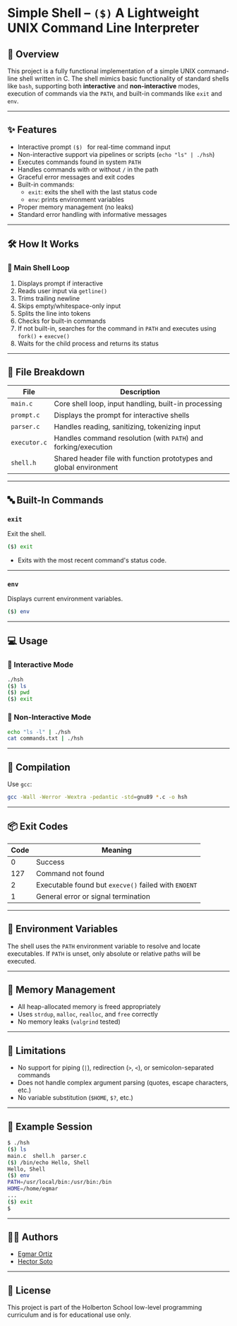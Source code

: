 # Simple Shell – `($)` A Lightweight UNIX Command Line Interpreter

## 🧠 Overview

This project is a fully functional implementation of a simple UNIX command-line shell written in C. The shell mimics basic functionality of standard shells like `bash`, supporting both **interactive** and **non-interactive** modes, execution of commands via the `PATH`, and built-in commands like `exit` and `env`.

---

## ✨ Features

- Interactive prompt `($) ` for real-time command input
- Non-interactive support via pipelines or scripts (`echo "ls" | ./hsh`)
- Executes commands found in system `PATH`
- Handles commands with or without `/` in the path
- Graceful error messages and exit codes
- Built-in commands:
  - `exit`: exits the shell with the last status code
  - `env`: prints environment variables
- Proper memory management (no leaks)
- Standard error handling with informative messages

---

## 🛠️ How It Works

### 🔄 Main Shell Loop
1. Displays prompt if interactive
2. Reads user input via `getline()`
3. Trims trailing newline
4. Skips empty/whitespace-only input
5. Splits the line into tokens
6. Checks for built-in commands
7. If not built-in, searches for the command in `PATH` and executes using `fork()` + `execve()`
8. Waits for the child process and returns its status

---

## 🧩 File Breakdown

| File             | Description |
|------------------|-------------|
| `main.c`         | Core shell loop, input handling, built-in processing |
| `prompt.c`       | Displays the prompt for interactive shells |
| `parser.c`       | Handles reading, sanitizing, tokenizing input |
| `executor.c`     | Handles command resolution (with `PATH`) and forking/execution |
| `shell.h`        | Shared header file with function prototypes and global environment |

---

## 🔤 Built-In Commands

### `exit`
Exit the shell.

```bash
($) exit
```

- Exits with the most recent command's status code.

---

### `env`
Displays current environment variables.

```bash
($) env
```

---

## 💻 Usage

### 🔹 Interactive Mode

```bash
./hsh
($) ls
($) pwd
($) exit
```

### 🔹 Non-Interactive Mode

```bash
echo "ls -l" | ./hsh
cat commands.txt | ./hsh
```

---

## 🧪 Compilation

Use `gcc`:

```bash
gcc -Wall -Werror -Wextra -pedantic -std=gnu89 *.c -o hsh
```

---

## 📦 Exit Codes

| Code | Meaning |
|------|---------|
| 0    | Success |
| 127  | Command not found |
| 2    | Executable found but `execve()` failed with `ENOENT` |
| 1    | General error or signal termination |

---

## 🌱 Environment Variables

The shell uses the `PATH` environment variable to resolve and locate executables. If `PATH` is unset, only absolute or relative paths will be executed.

---

## 🧼 Memory Management

- All heap-allocated memory is freed appropriately
- Uses `strdup`, `malloc`, `realloc`, and `free` correctly
- No memory leaks (`valgrind` tested)

---

## 🛑 Limitations

- No support for piping (`|`), redirection (`>`, `<`), or semicolon-separated commands
- Does not handle complex argument parsing (quotes, escape characters, etc.)
- No variable substitution (`$HOME`, `$?`, etc.)

---

## 📁 Example Session

```bash
$ ./hsh
($) ls
main.c  shell.h  parser.c
($) /bin/echo Hello, Shell
Hello, Shell
($) env
PATH=/usr/local/bin:/usr/bin:/bin
HOME=/home/egmar
...
($) exit
$
```

---

## 👨‍💻 Authors

- [Egmar Ortiz](https://github.com/Egmarortiz)
- [Hector Soto](https://github.com/hector17rock)

---

## 📜 License

This project is part of the Holberton School low-level programming curriculum and is for educational use only.

